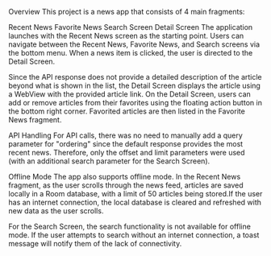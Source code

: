 Overview
This project is a news app that consists of 4 main fragments:

Recent News
Favorite News
Search Screen
Detail Screen
The application launches with the Recent News screen as the starting point. Users can navigate between the Recent News, Favorite News, and Search screens via the bottom menu. When a news item is clicked, the user is directed to the Detail Screen.

Since the API response does not provide a detailed description of the article beyond what is shown in the list, the Detail Screen displays the article using a WebView with the provided article link. On the Detail Screen, users can add or remove articles from their favorites using the floating action button in the bottom right corner. Favorited articles are then listed in the Favorite News fragment.

API Handling
For API calls, there was no need to manually add a query parameter for "ordering" since the default response provides the most recent news. Therefore, only the offset and limit parameters were used (with an additional search parameter for the Search Screen).

Offline Mode
The app also supports offline mode. In the Recent News fragment, as the user scrolls through the news feed, articles are saved locally in a Room database, with a limit of 50 articles being stored.If the user has an internet connection, the local database is cleared and refreshed with new data as the user scrolls.

For the Search Screen, the search functionality is not available for offline mode. If the user attempts to search without an internet connection, a toast message will notify them of the lack of connectivity.
